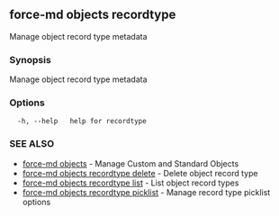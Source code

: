 ## force-md objects recordtype

Manage object record type metadata

### Synopsis

Manage object record type metadata

### Options

```
  -h, --help   help for recordtype
```

### SEE ALSO

* [force-md objects](force-md_objects.md)	 - Manage Custom and Standard Objects
* [force-md objects recordtype delete](force-md_objects_recordtype_delete.md)	 - Delete object record type
* [force-md objects recordtype list](force-md_objects_recordtype_list.md)	 - List object record types
* [force-md objects recordtype picklist](force-md_objects_recordtype_picklist.md)	 - Manage record type picklist options


